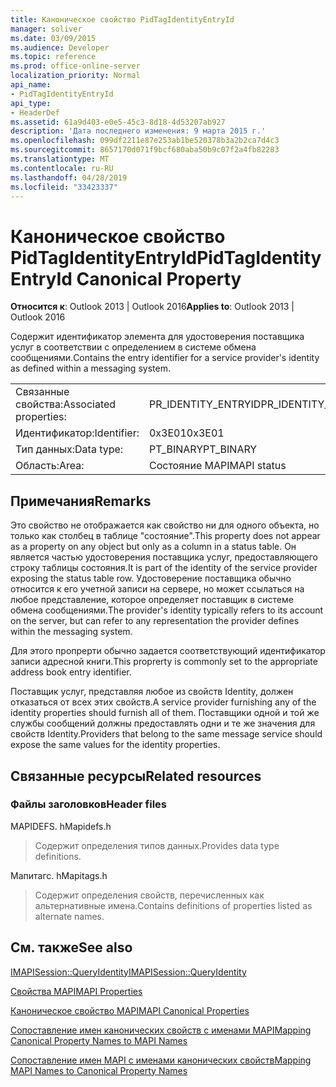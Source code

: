 ```yaml
---
title: Каноническое свойство PidTagIdentityEntryId
manager: soliver
ms.date: 03/09/2015
ms.audience: Developer
ms.topic: reference
ms.prod: office-online-server
localization_priority: Normal
api_name:
- PidTagIdentityEntryId
api_type:
- HeaderDef
ms.assetid: 61a9d403-e0e5-45c3-8d18-4d53207ab927
description: 'Дата последнего изменения: 9 марта 2015 г.'
ms.openlocfilehash: 099df2211e87e253ab1be520378b3a2b2ca7d4c3
ms.sourcegitcommit: 8657170d071f9bcf680aba50b9c07f2a4fb82283
ms.translationtype: MT
ms.contentlocale: ru-RU
ms.lasthandoff: 04/28/2019
ms.locfileid: "33423337"
---
```

# <a name="pidtagidentityentryid-canonical-property"></a><span data-ttu-id="6b7b1-103">Каноническое свойство PidTagIdentityEntryId</span><span class="sxs-lookup"><span data-stu-id="6b7b1-103">PidTagIdentityEntryId Canonical Property</span></span>

  
  
<span data-ttu-id="6b7b1-104">**Относится к**: Outlook 2013 | Outlook 2016</span><span class="sxs-lookup"><span data-stu-id="6b7b1-104">**Applies to**: Outlook 2013 | Outlook 2016</span></span> 
  
<span data-ttu-id="6b7b1-105">Содержит идентификатор элемента для удостоверения поставщика услуг в соответствии с определением в системе обмена сообщениями.</span><span class="sxs-lookup"><span data-stu-id="6b7b1-105">Contains the entry identifier for a service provider's identity as defined within a messaging system.</span></span> 
  
|||
|:-----|:-----|
|<span data-ttu-id="6b7b1-106">Связанные свойства:</span><span class="sxs-lookup"><span data-stu-id="6b7b1-106">Associated properties:</span></span>  <br/> |<span data-ttu-id="6b7b1-107">PR_IDENTITY_ENTRYID</span><span class="sxs-lookup"><span data-stu-id="6b7b1-107">PR_IDENTITY_ENTRYID</span></span>  <br/> |
|<span data-ttu-id="6b7b1-108">Идентификатор:</span><span class="sxs-lookup"><span data-stu-id="6b7b1-108">Identifier:</span></span>  <br/> |<span data-ttu-id="6b7b1-109">0x3E01</span><span class="sxs-lookup"><span data-stu-id="6b7b1-109">0x3E01</span></span>  <br/> |
|<span data-ttu-id="6b7b1-110">Тип данных:</span><span class="sxs-lookup"><span data-stu-id="6b7b1-110">Data type:</span></span>  <br/> |<span data-ttu-id="6b7b1-111">PT_BINARY</span><span class="sxs-lookup"><span data-stu-id="6b7b1-111">PT_BINARY</span></span>  <br/> |
|<span data-ttu-id="6b7b1-112">Область:</span><span class="sxs-lookup"><span data-stu-id="6b7b1-112">Area:</span></span>  <br/> |<span data-ttu-id="6b7b1-113">Состояние MAPI</span><span class="sxs-lookup"><span data-stu-id="6b7b1-113">MAPI status</span></span>  <br/> |
   
## <a name="remarks"></a><span data-ttu-id="6b7b1-114">Примечания</span><span class="sxs-lookup"><span data-stu-id="6b7b1-114">Remarks</span></span>

<span data-ttu-id="6b7b1-115">Это свойство не отображается как свойство ни для одного объекта, но только как столбец в таблице "состояние".</span><span class="sxs-lookup"><span data-stu-id="6b7b1-115">This property does not appear as a property on any object but only as a column in a status table.</span></span> <span data-ttu-id="6b7b1-116">Он является частью удостоверения поставщика услуг, предоставляющего строку таблицы состояния.</span><span class="sxs-lookup"><span data-stu-id="6b7b1-116">It is part of the identity of the service provider exposing the status table row.</span></span> <span data-ttu-id="6b7b1-117">Удостоверение поставщика обычно относится к его учетной записи на сервере, но может ссылаться на любое представление, которое определяет поставщик в системе обмена сообщениями.</span><span class="sxs-lookup"><span data-stu-id="6b7b1-117">The provider's identity typically refers to its account on the server, but can refer to any representation the provider defines within the messaging system.</span></span> 
  
<span data-ttu-id="6b7b1-118">Для этого пропрерти обычно задается соответствующий идентификатор записи адресной книги.</span><span class="sxs-lookup"><span data-stu-id="6b7b1-118">This proprerty is commonly set to the appropriate address book entry identifier.</span></span> 
  
<span data-ttu-id="6b7b1-119">Поставщик услуг, представляя любое из свойств Identity, должен отказаться от всех этих свойств.</span><span class="sxs-lookup"><span data-stu-id="6b7b1-119">A service provider furnishing any of the identity properties should furnish all of them.</span></span> <span data-ttu-id="6b7b1-120">Поставщики одной и той же службы сообщений должны предоставлять одни и те же значения для свойств Identity.</span><span class="sxs-lookup"><span data-stu-id="6b7b1-120">Providers that belong to the same message service should expose the same values for the identity properties.</span></span> 
  
## <a name="related-resources"></a><span data-ttu-id="6b7b1-121">Связанные ресурсы</span><span class="sxs-lookup"><span data-stu-id="6b7b1-121">Related resources</span></span>

### <a name="header-files"></a><span data-ttu-id="6b7b1-122">Файлы заголовков</span><span class="sxs-lookup"><span data-stu-id="6b7b1-122">Header files</span></span>

<span data-ttu-id="6b7b1-123">MAPIDEFS. h</span><span class="sxs-lookup"><span data-stu-id="6b7b1-123">Mapidefs.h</span></span>
  
> <span data-ttu-id="6b7b1-124">Содержит определения типов данных.</span><span class="sxs-lookup"><span data-stu-id="6b7b1-124">Provides data type definitions.</span></span>
    
<span data-ttu-id="6b7b1-125">Мапитагс. h</span><span class="sxs-lookup"><span data-stu-id="6b7b1-125">Mapitags.h</span></span>
  
> <span data-ttu-id="6b7b1-126">Содержит определения свойств, перечисленных как альтернативные имена.</span><span class="sxs-lookup"><span data-stu-id="6b7b1-126">Contains definitions of properties listed as alternate names.</span></span>
    
## <a name="see-also"></a><span data-ttu-id="6b7b1-127">См. также</span><span class="sxs-lookup"><span data-stu-id="6b7b1-127">See also</span></span>



[<span data-ttu-id="6b7b1-128">IMAPISession::QueryIdentity</span><span class="sxs-lookup"><span data-stu-id="6b7b1-128">IMAPISession::QueryIdentity</span></span>](imapisession-queryidentity.md)


[<span data-ttu-id="6b7b1-129">Свойства MAPI</span><span class="sxs-lookup"><span data-stu-id="6b7b1-129">MAPI Properties</span></span>](mapi-properties.md)
  
[<span data-ttu-id="6b7b1-130">Каноническое свойство MAPI</span><span class="sxs-lookup"><span data-stu-id="6b7b1-130">MAPI Canonical Properties</span></span>](mapi-canonical-properties.md)
  
[<span data-ttu-id="6b7b1-131">Сопоставление имен канонических свойств с именами MAPI</span><span class="sxs-lookup"><span data-stu-id="6b7b1-131">Mapping Canonical Property Names to MAPI Names</span></span>](mapping-canonical-property-names-to-mapi-names.md)
  
[<span data-ttu-id="6b7b1-132">Сопоставление имен MAPI с именами канонических свойств</span><span class="sxs-lookup"><span data-stu-id="6b7b1-132">Mapping MAPI Names to Canonical Property Names</span></span>](mapping-mapi-names-to-canonical-property-names.md)

